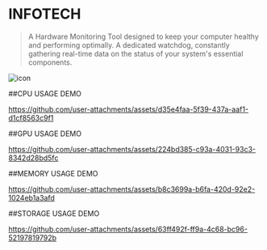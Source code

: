 # INFOTECH
> A Hardware Monitoring Tool designed to keep your computer healthy and performing optimally.
> A dedicated watchdog, constantly gathering real-time data on the status of your system's essential components.
>
> 
![icon](https://github.com/user-attachments/assets/911010a6-7b47-407f-a413-8fcb06770f26)
 

##CPU USAGE DEMO






https://github.com/user-attachments/assets/d35e4faa-5f39-437a-aaf1-d1cf8563c9f1








##GPU USAGE DEMO






https://github.com/user-attachments/assets/224bd385-c93a-4031-93c3-8342d28bd5fc







##MEMORY USAGE DEMO








https://github.com/user-attachments/assets/b8c3699a-b6fa-420d-92e2-1024eb1a3afd









##STORAGE USAGE DEMO










https://github.com/user-attachments/assets/63ff492f-ff9a-4c68-bc96-52197819792b

